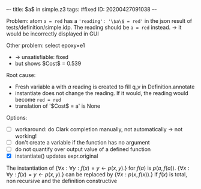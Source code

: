–-
title: \$a\$ in simple.z3
tags: #fixed
   ID: 20200427091038
–-

Problem: atom `a = red` has a `'reading': '\$a\$ = red'` in the json result of tests/definition/simple.idp.  The reading should be `a = red` instead.
→ it would be incorrectly displayed in GUI

Other problem: select epoxy=e1 
* → unsatisfiable: fixed
* but shows \$Cost\$ = 0.539


Root cause:
* Fresh variable a with $a$ reading is created to fill q_v in Definition.annotate
* instantiate does not change the reading.  If it would, the reading would become `red = red`
* translation of '\$Cost\$ = a' is None

Options:
- [ ] workaround: do Clark completion manually, not automatically  → not working!
- [ ] don't create a variable if the function has no argument
- [ ] do not quantify over output value of a defined function
- [x] instantiate() updates expr.original 

The instantiation of $\{\forall x: \forall y: f(x)=y \leftarrow p(x,y).\}$ for $f(a)$ is $p(a, f(a))$. 
$\{\forall x: \forall y: f(x)=y \leftarrow p(x,y).\}$ can be replaced by $\{\forall x: p(x,f(x)).\}$ if $f(x)$ is total, non recursive and the definition constructive